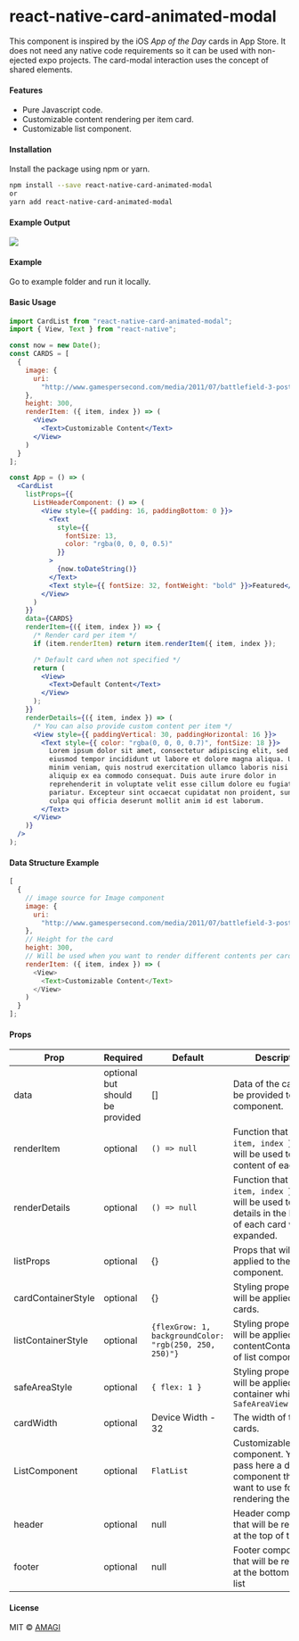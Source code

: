 # react-native-card-animated-modal

This component is inspired by the iOS _App of the Day_ cards in App Store. It does not need any native code requirements so it can be used with non-ejected expo projects. The card-modal interaction uses the concept of shared elements.

#### Features

- Pure Javascript code.
- Customizable content rendering per item card.
- Customizable list component.

#### Installation

Install the package using npm or yarn.

```bash
npm install --save react-native-card-animated-modal
or
yarn add react-native-card-animated-modal
```

#### Example Output

![](assets/demo.gif)

#### Example

Go to example folder and run it locally.

#### Basic Usage

```jsx
import CardList from "react-native-card-animated-modal";
import { View, Text } from "react-native";

const now = new Date();
const CARDS = [
  {
    image: {
      uri:
        "http://www.gamespersecond.com/media/2011/07/battlefield-3-poster.jpg"
    },
    height: 300,
    renderItem: ({ item, index }) => (
      <View>
        <Text>Customizable Content</Text>
      </View>
    )
  }
];

const App = () => (
  <CardList
    listProps={{
      ListHeaderComponent: () => (
        <View style={{ padding: 16, paddingBottom: 0 }}>
          <Text
            style={{
              fontSize: 13,
              color: "rgba(0, 0, 0, 0.5)"
            }}
          >
            {now.toDateString()}
          </Text>
          <Text style={{ fontSize: 32, fontWeight: "bold" }}>Featured</Text>
        </View>
      )
    }}
    data={CARDS}
    renderItem={({ item, index }) => {
      /* Render card per item */
      if (item.renderItem) return item.renderItem({ item, index });

      /* Default card when not specified */
      return (
        <View>
          <Text>Default Content</Text>
        </View>
      );
    }}
    renderDetails={({ item, index }) => (
      /* You can also provide custom content per item */
      <View style={{ paddingVertical: 30, paddingHorizontal: 16 }}>
        <Text style={{ color: "rgba(0, 0, 0, 0.7)", fontSize: 18 }}>
          Lorem ipsum dolor sit amet, consectetur adipiscing elit, sed do
          eiusmod tempor incididunt ut labore et dolore magna aliqua. Ut enim ad
          minim veniam, quis nostrud exercitation ullamco laboris nisi ut
          aliquip ex ea commodo consequat. Duis aute irure dolor in
          reprehenderit in voluptate velit esse cillum dolore eu fugiat nulla
          pariatur. Excepteur sint occaecat cupidatat non proident, sunt in
          culpa qui officia deserunt mollit anim id est laborum.
        </Text>
      </View>
    )}
  />
);
```

#### Data Structure Example

```javascript
[
  {
    // image source for Image component
    image: {
      uri:
        "http://www.gamespersecond.com/media/2011/07/battlefield-3-poster.jpg"
    },
    // Height for the card
    height: 300,
    // Will be used when you want to render different contents per card.
    renderItem: ({ item, index }) => (
      <View>
        <Text>Customizable Content</Text>
      </View>
    )
  }
];
```

#### Props

| Prop               | Required                        | Default                                                | Description                                                                                                           |
| ------------------ | ------------------------------- | ------------------------------------------------------ | --------------------------------------------------------------------------------------------------------------------- |
| data               | optional but should be provided | []                                                     | Data of the cards to be provided to the list component.                                                               |
| renderItem         | optional                        | `() => null`                                           | Function that takes `({ item, index })` that will be used to render content of each card.                             |
| renderDetails      | optional                        | `() => null`                                           | Function that takes `({ item, index })` that will be used to render details in the bottom of each card when expanded. |
| listProps          | optional                        | {}                                                     | Props that will be applied to the list component.                                                                     |
| cardContainerStyle | optional                        | {}                                                     | Styling property that will be applied to the cards.                                                                   |
| listContainerStyle | optional                        | `{flexGrow: 1, backgroundColor: "rgb(250, 250, 250)"}` | Styling property that will be applied to the contentContainerStyle of list component                                  |
| safeAreaStyle      | optional                        | `{ flex: 1 }`                                          | Styling property that will be applied to the container which is `SafeAreaView`                                        |
| cardWidth          | optional                        | Device Width - 32                                      | The width of the cards.                                                                                               |
| ListComponent      | optional                        | `FlatList`                                             | Customizable list component. You can pass here a different component that you want to use for rendering the list.     |
| header             | optional                        | null                                                   | Header component that will be rendered at the top of the list                                                         |
| footer             | optional                        | null                                                   | Footer component that will be rendered at the bottom of the list                                                      |

#### License

MIT © [AMAGI](https://amagi.io)
